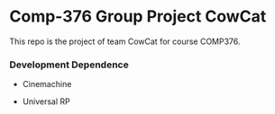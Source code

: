 # Comp-376 Group Project CowCat
This repo is the project of team CowCat for course COMP376.





### Development Dependence

- Cinemachine

- Universal RP

  

